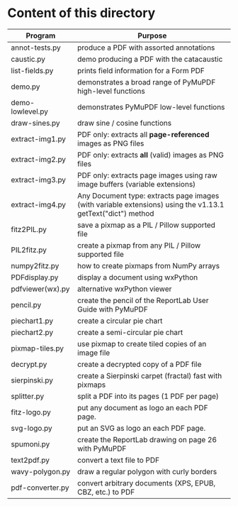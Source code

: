 # Content of this directory

Program | Purpose
------- | -------
annot-tests.py | produce a PDF with assorted annotations
caustic.py | demo producing a PDF with the catacaustic
list-fields.py | prints field information for a Form PDF
demo.py | demonstrates a broad range of PyMuPDF high-level functions
demo-lowlevel.py | demonstrates PyMuPDF low-level functions
draw-sines.py | draw sine / cosine functions
extract-img1.py | PDF only: extracts all **page-referenced** images as PNG files
extract-img2.py | PDF only: extracts **all** (valid) images as PNG files
extract-img3.py | PDF only: extracts page images using raw image buffers (variable extensions)
extract-img4.py | Any Document type: extracts page images (with variable extensions) using the v1.13.1 getText("dict") method
fitz2PIL.py | save a pixmap as a PIL / Pillow supported file
PIL2fitz.py | create a pixmap from any PIL / Pillow supported file
numpy2fitz.py | how to create pixmaps from NumPy arrays
PDFdisplay.py | display a document using wxPython
pdfviewer(wx).py | alternative wxPython viewer
pencil.py | create the pencil of the ReportLab User Guide with PyMuPDF
piechart1.py | create a circular pie chart
piechart2.py | create a semi-circular pie chart
pixmap-tiles.py | use pixmap to create tiled copies of an image file
decrypt.py | create a decrypted copy of a PDF file
sierpinski.py | create a Sierpinski carpet (fractal) fast with pixmaps
splitter.py | split a PDF into its pages (1 PDF per page)
fitz-logo.py | put any document as logo an each PDF page.
svg-logo.py | put an SVG as logo an each PDF page.
spumoni.py | create the ReportLab drawing on page 26 with PyMuPDF
text2pdf.py | convert a text file to PDF
wavy-polygon.py | draw a regular polygon with curly borders
pdf-converter.py | convert arbitrary documents (XPS, EPUB, CBZ, etc.) to PDF
